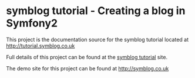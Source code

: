 symblog tutorial - Creating a blog in Symfony2
=====================================

This project is the documentation source for the symblog tutorial located at
http://tutorial.symblog.co.uk

Full details of this project can be found at the
[symblog tutorial](http://tutorial.symblog.co.uk) site.

The demo site for this project can be found at http://symblog.co.uk